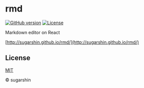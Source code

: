 # rmd

[![GitHub version](https://badge.fury.io/gh/sugarshin%2Frmd.svg)](http://badge.fury.io/gh/sugarshin%2Frmd) [![License](http://img.shields.io/:license-mit-blue.svg)](http://sugarshin.mit-license.org/)

Markdown editor on React

[http://sugarshin.github.io/rmd/](http://sugarshin.github.io/rmd/)

## License

[MIT](http://sugarshin.mit-license.org/)

© sugarshin

